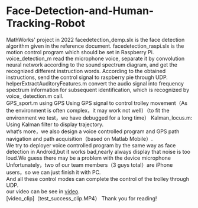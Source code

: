 # Face-Detection-and-Human-Tracking-Robot
MathWorks' project in 2022
facedetection_demp.slx is the face detection algorithm given in the reference document. 
facedetection_raspi.slx is the motion control program which should be set in Raspberry Pi.  
voice_detection_m read the microphone voice, separate it by convolution neural network according to the sound spectrum diagram, and get the recognized different instruction words. According to the obtained instructions, send the control signal to raspberry pie through UDP.  
helperExtractAuditoryFeatures.m convert the audio signal into frequency spectrum information for subsequent identification, which is recognized by voice_ detection.m call.  
GPS_sport.m using GPS Using GPS signal to control trolley movement（As the environment is often complex，it may work not well）（to fit the environment we test，we have debugged for a long time）
Kalman_locus.m: Using Kalman filter to display trajectory.  
what‘s more，we also design a voice controlled program and GPS path navigation and path acquisition（based on Matlab Mobile）.  
We try to deployer voice controlled program by the same way as face detection in Android,but it works bad,nearly always display that noise is too loud.We guess there may be a problem with the device microphone
Unfortunately，two of our team members（3 guys total）are iPhone users，so we can just finish it with PC.  
And all these control modes can complete the control of the trolley through UDP.  
our video can be see in [video](https://jbox.sjtu.edu.cn/l/a1SBSi).  
[video_clip]（test_success_clip.MP4）
Thank you for reading! 
